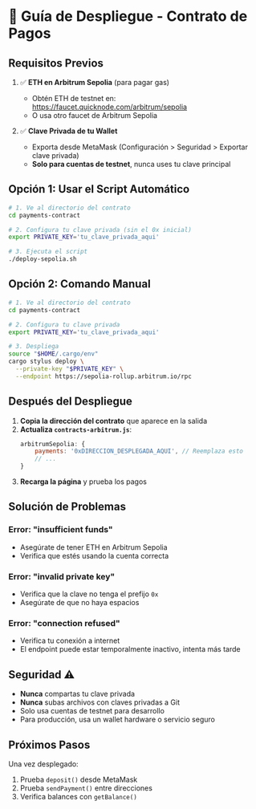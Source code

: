 # 🚀 Guía de Despliegue - Contrato de Pagos

## Requisitos Previos

1. ✅ **ETH en Arbitrum Sepolia** (para pagar gas)
   - Obtén ETH de testnet en: https://faucet.quicknode.com/arbitrum/sepolia
   - O usa otro faucet de Arbitrum Sepolia

2. ✅ **Clave Privada de tu Wallet**
   - Exporta desde MetaMask (Configuración > Seguridad > Exportar clave privada)
   - **Solo para cuentas de testnet**, nunca uses tu clave principal

## Opción 1: Usar el Script Automático

```bash
# 1. Ve al directorio del contrato
cd payments-contract

# 2. Configura tu clave privada (sin el 0x inicial)
export PRIVATE_KEY='tu_clave_privada_aqui'

# 3. Ejecuta el script
./deploy-sepolia.sh
```

## Opción 2: Comando Manual

```bash
# 1. Ve al directorio del contrato
cd payments-contract

# 2. Configura tu clave privada
export PRIVATE_KEY='tu_clave_privada_aqui'

# 3. Despliega
source "$HOME/.cargo/env"
cargo stylus deploy \
  --private-key "$PRIVATE_KEY" \
  --endpoint https://sepolia-rollup.arbitrum.io/rpc
```

## Después del Despliegue

1. **Copia la dirección del contrato** que aparece en la salida
2. **Actualiza `contracts-arbitrum.js`**:
   ```javascript
   arbitrumSepolia: {
       payments: '0xDIRECCION_DESPLEGADA_AQUI', // Reemplaza esto
       // ...
   }
   ```
3. **Recarga la página** y prueba los pagos

## Solución de Problemas

### Error: "insufficient funds"
- Asegúrate de tener ETH en Arbitrum Sepolia
- Verifica que estés usando la cuenta correcta

### Error: "invalid private key"
- Verifica que la clave no tenga el prefijo `0x`
- Asegúrate de que no haya espacios

### Error: "connection refused"
- Verifica tu conexión a internet
- El endpoint puede estar temporalmente inactivo, intenta más tarde

## Seguridad ⚠️

- **Nunca** compartas tu clave privada
- **Nunca** subas archivos con claves privadas a Git
- Solo usa cuentas de testnet para desarrollo
- Para producción, usa un wallet hardware o servicio seguro

## Próximos Pasos

Una vez desplegado:
1. Prueba `deposit()` desde MetaMask
2. Prueba `sendPayment()` entre direcciones
3. Verifica balances con `getBalance()`

